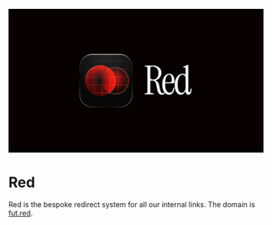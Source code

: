 ![Red banner.](assets/red-banner.jpg)

# Red 

Red is the bespoke redirect system for all our internal links. The domain is [fut.red](https://fut.red).
